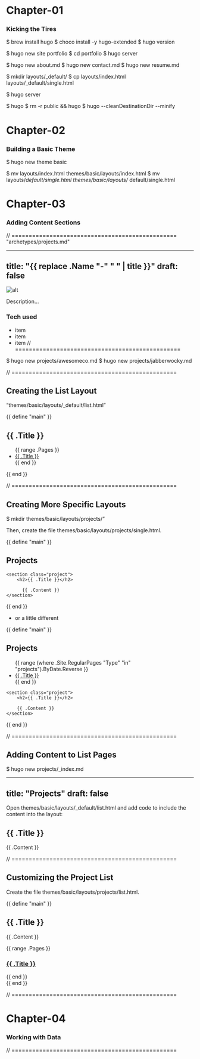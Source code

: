 # Chapter-01

### Kicking the Tires

$ brew install hugo $ choco install -y hugo-extended $ hugo version

$ hugo new site portfolio $ cd portfolio $ hugo server

$ hugo new about.md $ hugo new contact.md $ hugo new resume.md

$ mkdir layouts/_default/ $ cp layouts/index.html layouts/_default/single.html

$ hugo server

$ hugo $ rm -r public && hugo $ hugo --cleanDestinationDir --minify

<!--  ==============================  -->

# Chapter-02

### Building a Basic Theme


$ hugo new theme basic

$ mv layouts/index.html themes/basic/layouts/index.html $ mv layouts/_default/single.html themes/basic/layouts/_
default/single.html

<!--  ==============================  -->

# Chapter-03

### Adding Content Sections

// ================================================
"archetypes/projects.md"

---
title: "{{ replace .Name "-" " " | title }}"
draft: false
---

![alt](https://via.placeholder.com/640x140)

Description...

### Tech used

* item
* item
* item // ================================================

$ hugo new projects/awesomeco.md $ hugo new projects/jabberwocky.md

// ================================================

## Creating the List Layout

“themes/basic/layouts/_default/list.html”

{{ define "main" }}
<h2>{{ .Title }}</h2>
  <ul>
	    {{ range .Pages }}
	      <li><a href="{{ .RelPermalink }}">{{ .Title }}</a></li>
	    {{ end }}
	  </ul>

{{ end }}

// ================================================

## Creating More Specific Layouts

$ mkdir themes/basic/layouts/projects/”

Then, create the file themes/basic/layouts/projects/single.html.

{{ define "main" }}
<div class="project-container">
    <section class="project-list">
        <h2>Projects</h2>
    </section>

    <section class="project">
        <h2>{{ .Title }}</h2>

	      {{ .Content }}
    </section>

</div>
{{ end }}

* or a little different

{{ define "main" }}
<div class="project-container">
    <section class="project-list">
        <h2>Projects</h2>
        <ul>
            {{ range (where .Site.RegularPages "Type" "in" "projects").ByDate.Reverse }}
            <li><a href="{{ .RelPermalink }}">{{ .Title }}</a></li>
            {{ end }}
        </ul>
    </section>

    <section class="project">
        <h2>{{ .Title }}</h2>

        {{ .Content }}
    </section>

</div>
{{ end }}

// ================================================

## Adding Content to List Pages

$ hugo new projects/_index.md

---
title: "Projects"
draft: false
---

Open themes/basic/layouts/_default/list.html and add code to include the content into the layout:

<h2>{{ .Title }}</h2>

{{ .Content }}

// ================================================

## Customizing the Project List

Create the file themes/basic/layouts/projects/list.html.

{{ define "main" }}
    <h2>{{ .Title }}</h2>
    {{ .Content }}
<section class="projects">
    {{ range .Pages }}
    <section class="project">
        <h3><a href="{{ .RelPermalink }}">{{ .Title }}</a></h3>
    </section>
{{ end }}
</section>
{{ end }}

// ================================================

<!--  ==============================  -->
# Chapter-04

### Working with Data

// ================================================
